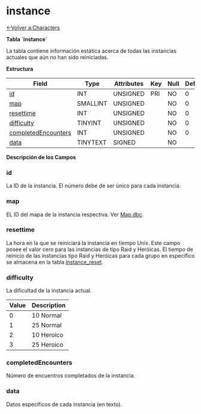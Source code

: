 # instance

[<-Volver a:Characters](database-characters)

**Tabla \`instance\`**

La tabla contiene información estática acerca de todas las instancias actuales que aún no han sido reiniciadas.

**Estructura**

| Field                    | Type     | Attributes | Key | Null | Default | Extra | Comment |
| ------------------------ | -------- | ---------- | --- | ---- | ------- | ----- | ------- |
| [id][1]                  | INT      | UNSIGNED   | PRI | NO   | 0       |       |         |
| [map][2]                 | SMALLINT | UNSIGNED   |     | NO   | 0       |       |         |
| [resettime][3]           | INT      | UNSIGNED   |     | NO   | 0       |       |         |
| [difficulty][4]          | TINYINT  | UNSIGNED   |     | NO   | 0       |       |         |
| [completedEncounters][5] | INT      | UNSIGNED   |     | NO   | 0       |       |         |
| [data][6]                | TINYTEXT | SIGNED     |     | NO   |         |       |         |

[1]: #id
[2]: #map
[3]: #resettime
[4]: #difficulty
[5]: #completedencounters
[6]: #data

**Descripción de los Campos**

### id

La ID de la instancia. El número debe de ser único para cada instancia.

### map

EL ID del mapa de la instancia respectiva. Ver [Map.dbc](map).

### resettime

La hora en la que se reiniciará la instancia en tiempo Unix. Este campo posee el valor cero para las instancias de tipo Raid y Heróicas.
El tiempo de reinicio de las instancias tipo Raid y Heróicas para cada grupo en específico se almacena en la tabla [instance_reset](instance_reset).

### difficulty

La dificultad de la instancia actual.

| Value | Description   |
| ----- | ------------- |
| 0     | 10 Normal     |
| 1     | 25 Normal     |
| 2     | 10 Heroico    |
| 3     | 25 Heroico    |

### completedEncounters

Número de encuentros completados de la instancia.

### data

Datos específicos de cada instancia (en texto).
